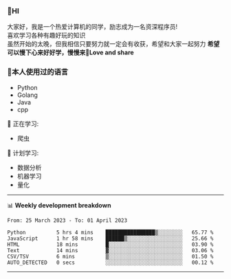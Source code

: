 


### 👋HI
大家好，我是一个热爱计算机的同学，励志成为一名资深程序员!</br>
喜欢学习各种有趣好玩的知识</br>
虽然开始的太晚，但我相信只要努力就一定会有收获，希望和大家一起努力
<b>希望可以慢下心来好好学，慢慢来💪Love and share</b>

### 🧐本人使用过的语言
* Python
* Golang
* Java
* cpp
  
💪 正在学习: 
* 爬虫


🧠 计划学习:
* 数据分析
* 机器学习
* 量化


-------

📊 **Weekly development breakdown**
<!--START_SECTION:waka-->

```text
From: 25 March 2023 - To: 01 April 2023

Python          5 hrs 4 mins    ████████████████▒░░░░░░░░   65.77 %
JavaScript      1 hr 58 mins    ██████▒░░░░░░░░░░░░░░░░░░   25.66 %
HTML            18 mins         █░░░░░░░░░░░░░░░░░░░░░░░░   03.90 %
Text            14 mins         ▓░░░░░░░░░░░░░░░░░░░░░░░░   03.06 %
CSV/TSV         6 mins          ▒░░░░░░░░░░░░░░░░░░░░░░░░   01.50 %
AUTO_DETECTED   0 secs          ░░░░░░░░░░░░░░░░░░░░░░░░░   00.12 %
```

<!--END_SECTION:waka-->

-------




<!--
**hanson00/hanson00** is a ✨ _special_ ✨ repository because its `README.md` (this file) appears on your GitHub profile.
Here are some ideas to get you started:
- 🔭 I’m currently working on ...
- 🌱 I’m currently learning ...
- 👯 I’m looking to collaborate on ...
- 🤔 I’m looking for help with ...
- 💬 Ask me about ...
- 📫 How to reach me: ...
- 😄 Pronouns: ...
- ⚡ Fun fact: ...
-->

